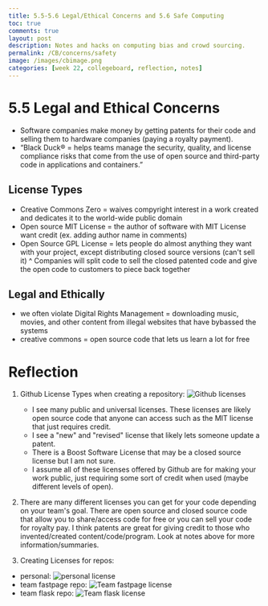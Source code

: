 ```yaml
---
title: 5.5-5.6 Legal/Ethical Concerns and 5.6 Safe Computing
toc: true
comments: true
layout: post
description: Notes and hacks on computing bias and crowd sourcing.
permalink: /CB/concerns/safety
image: /images/cbimage.png
categories: [week 22, collegeboard, reflection, notes]
---
```


# 5.5 Legal and Ethical Concerns

- Software companies make money by getting patents for their code and selling them to hardware companies (paying a royalty payment).
- “Black Duck® = helps teams manage the security, quality, and license compliance risks that come from the use of open source and third-party code in applications and containers.” 

## License Types

- Creative Commons Zero = waives compyright interest in a work created and dedicates it to the world-wide public domain
- Open source MIT License = the author of software with MIT License want credit (ex. adding author name in comments)
- Open Source GPL License = lets people do almost anything they want with your project, except distributing closed source versions (can't sell it)
^ Companies will split code to sell the closed patented code and give the open code to customers to piece back together

## Legal and Ethically

- we often violate Digital Rights Management = downloading music, movies, and other content from illegal websites that have bybassed the systems
- creative commons = open source code that lets us learn a lot for free

# Reflection

1. Github License Types when creating a repository: 
    ![Github licenses]({{site.baseurl}}/images/licenses.png)

    - I see many public and universal licenses. These licenses are likely open source code that anyone can access such as the MIT license that just requires credit.
    - I see a "new" and "revised" license that likely lets someone update a patent.
    - There is a Boost Software License that may be a closed source license but I am not sure. 
    -  I assume all of these licenses offered by Github are for making your work public, just requiring some sort of credit when used (maybe different levels of open).

2. There are many different licenses you can get for your code depending on your team's goal. There are open source and closed source code that allow you to share/access code for free or you can sell your code for royalty pay. I think patents are great for giving credit to those who invented/created content/code/program. Look at notes above for more information/summaries.

3. Creating Licenses for repos:

- personal: ![personal license]({{site.baseurl}}/images/fastpagelicense.png)
- team fastpage repo: ![Team fastpage license]({{site.baseurl}}/images/Fitness4Baddieslicense.jpg)
- team flask repo: ![Team flask license]({{site.baseurl}}/images/teamflasklicense.png)